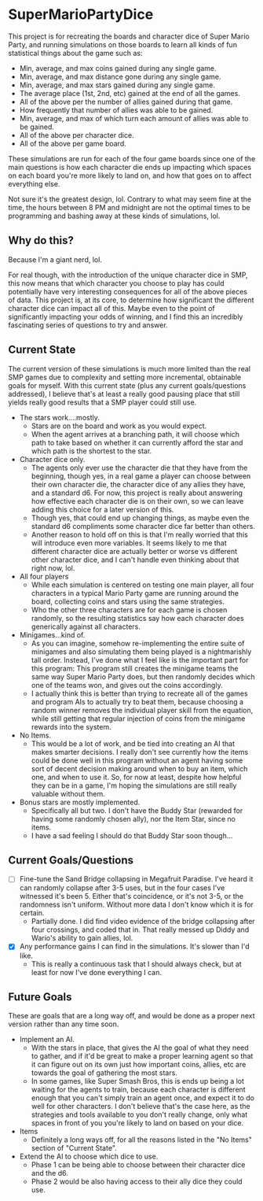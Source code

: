 # SuperMarioPartyDice

This project is for recreating the boards and character dice of Super Mario Party, and running simulations on those boards to learn all kinds of fun statistical things about the game such as:
* Min, average, and max coins gained during any single game.
* Min, average, and max distance gone during any single game.
* Min, average, and max stars gained during any single game.
* The average place (1st, 2nd, etc) gained at the end of all the games.
* All of the above per the number of allies gained during that game.
* How frequently that number of allies was able to be gained.
* Min, average, and max of which turn each amount of allies was able to be gained.
* All of the above per character dice.
* All of the above per game board.

These simulations are run for each of the four game boards since one of the main questions is how each character die ends up impacting which spaces on each board you're more likely to land on, and how that goes on to affect everything else.

Not sure it's the greatest design, lol. Contrary to what may seem fine at the time, the hours between 8 PM and midnight are not the optimal times to be programming and bashing away at these kinds of simulations, lol.

## Why do this?

Because I'm a giant nerd, lol.

For real though, with the introduction of the unique character dice in SMP, this now means that which character you choose to play has could potentially have very interesting consequences for all of the above pieces of data. This project is, at its core, to determine how significant the different character dice can impact all of this. Maybe even to the point of significantly impacting your odds of winning, and I find this an incredibly fascinating series of questions to try and answer.

## Current State

The current version of these simulations is much more limited than the real SMP games due to complexity and setting more incremental, obtainable goals for myself. With this current state (plus any current goals/questions addressed), I believe that's at least a really good pausing place that still yields really good results that a SMP player could still use.

 * The stars work....mostly.
    * Stars are on the board and work as you would expect. 
    * When the agent arrives at a branching path, it will choose which path to take based on whether it can currently afford the star and which path is the shortest to the star.
 * Character dice only. 
   * The agents only ever use the character die that they have from the beginning, though yes, in a real game a player can choose between their own character die, the character dice of any allies they have, and a standard d6. For now, this project is really about answering how effective each character die is on their own, so we can leave adding this choice for a later version of this. 
   * Though yes, that could end up changing things, as maybe even the standard d6 compliments some character dice far better than others.
   * Another reason to hold off on this is that I'm really worried that this will introduce even more variables. It seems likely to me that different character dice are actually better or worse vs different other character dice, and I can't handle even thinking about that right now, lol.
 * All four players
   * While each simulation is centered on testing one main player, all four characters in a typical Mario Party game are running around the board, collecting coins and stars using the same strategies.
   * Who the other three characters are for each game is chosen randomly, so the resulting statistics say how each character does generically against all characters.
 * Minigames...kind of.
   * As you can imagine, somehow re-implementing the entire suite of minigames and also simulating them being played is a nightmarishly tall order. Instead, I've done what I feel like is the important part for this program: This program still creates the minigame teams the same way Super Mario Party does, but then randomly decides which one of the teams won, and gives out the coins accordingly.
   * I actually think this is better than trying to recreate all of the games and program AIs to actually try to beat them, because choosing a random winner removes the individual player skill from the equation, while still getting that regular injection of coins from the minigame rewards into the system.
 * No Items.
   * This would be a lot of work, and be tied into creating an AI that makes smarter decisions. I really don't see currently how the items could be done well in this program without an agent having some sort of decent decision making around when to buy an item, which one, and when to use it. So, for now at least, despite how helpful they can be in a game, I'm hoping the simulations are still really valuable without them.
* Bonus stars are mostly implemented.
   * Specifically all but two. I don't have the Buddy Star (rewarded for having some randomly chosen ally), nor the Item Star, since no items.
   * I have a sad feeling I should do that Buddy Star soon though...

## Current Goals/Questions

- [ ] Fine-tune the Sand Bridge collapsing in Megafruit Paradise. I've heard it can randomly collapse after 3-5 uses, but in the four cases I've witnessed it's been 5. Either that's coincidence, or it's not 3-5, or the randomness isn't uniform. Without more data I don't know which it is for certain.
    * Partially done. I did find video evidence of the bridge collapsing after four crossings, and coded that in. That really messed up Diddy and Wario's ability to gain allies, lol.
- [x] Any performance gains I can find in the simulations. It's slower than I'd like.
    * This is really a continuous task that I should always check, but at least for now I've done everything I can.
 
 ## Future Goals
 
 These are goals that are a long way off, and would be done as a proper next version rather than any time soon.
 
 * Implement an AI.
   * With the stars in place, that gives the AI the goal of what they need to gather, and if it'd be great to make a proper learning agent so that it can figure out on its own just how important coins, allies, etc are towards the goal of gathering the most stars.
   * In some games, like Super Smash Bros, this is ends up being a lot waiting for the agents to train, because each character is different enough that you can't simply train an agent once, and expect it to do well for other characters. I don't believe that's the case here, as the strategies and tools available to you don't really change, only what spaces in front of you you're likely to land on based on your dice.
 * Items
    * Definitely a long ways off, for all the reasons listed in the "No Items" section of "Current State".
 * Extend the AI to choose which dice to use.
   * Phase 1 can be being able to choose between their character dice and the d6.
   * Phase 2 would be also having access to their ally dice they could use.
